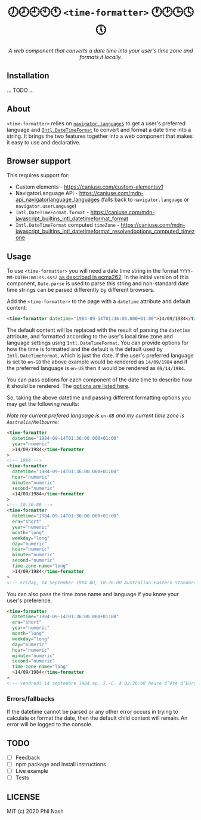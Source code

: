 <div style="text-align:center" align="center">
  <h1>🕖🕗🕘🕙🕚 <code>&lt;time-formatter&gt;</code> 🕐🕑🕒🕓🕔</h1>

  <p><em>A web component that converts a date time into your user's time zone and formats it locally.</em></p>
</div>

## Installation

... TODO ...

## About

`<time-formatter>` relies on [`navigator.languages`](https://developer.mozilla.org/en-US/docs/Web/API/NavigatorLanguage/languages) to get a user's preferred language and [`Intl.DateTimeFormat`](https://developer.mozilla.org/en-US/docs/Web/JavaScript/Reference/Global_Objects/Intl/DateTimeFormat) to convert and format a date time into a string. It brings the two features together into a web component that makes it easy to use and declarative.

## Browser support

This requires support for:

* Custom elements - https://caniuse.com/custom-elementsv1
* NavigatorLanguage API - https://caniuse.com/mdn-api_navigatorlanguage_languages (falls back to `navigator.language` or `navigator.userLanguage`)
* `Intl.DateTimeFormat.format` - https://caniuse.com/mdn-javascript_builtins_intl_datetimeformat_format
* `Intl.DateTimeFormat` computed `timeZone` - https://caniuse.com/mdn-javascript_builtins_intl_datetimeformat_resolvedoptions_computed_timezone

## Usage

To use `<time-formatter>` you will need a date time string in the format `YYYY-MM-DDTHH:mm:ss.sssZ` [as described in ecma262](https://tc39.es/ecma262/#sec-date-time-string-format). In the initial version of this component, `Date.parse` is used to parse this string and non-standard date time strings can be parsed differently by different browsers.

Add the `<time-formatter>` to the page with a `datetime` attribute and default content:

```html
<time-formatter datetime="1984-09-14T01:36:00.000+01:00">14/09/1984</time-formatter>
```

The default content will be replaced with the result of parsing the `datetime` attribute, and formatted according to the user's local time zone and language settings using `Intl.DateTimeFormat`. You can provide options for how the time is formatted and the default is the default used by `Intl.DateTimeFormat`, which is just the date. If the user's preferred language is set to `en-GB` the above example would be rendered as `14/09/1984` and if the preferred language is `en-US` then it would be rendered as `09/14/1984`.

You can pass options for each component of the date time to describe how it should be rendered. The [options are listed here](https://tc39.es/proposal-intl-datetime-style/#sec-datetimeformat-abstracts).

So, taking the above datetime and passing different formatting options you may get the following results:

_Note my current prefered language is `en-GB` and my current time zone is `Australia/Melbourne`:_

```html
<time-formatter
  datetime="1984-09-14T01:36:00.000+01:00"
  year="numeric"
  >14/09/1984</time-formatter
>
<!-- 1984 -->
<time-formatter
  datetime="1984-09-14T01:36:00.000+01:00"
  hour="numeric"
  minute="numeric"
  second="numeric"
  >14/09/1984</time-formatter
>
<!-- 10:36:00 -->
<time-formatter
  datetime="1984-09-14T01:36:00.000+01:00"
  era="short"
  year="numeric"
  month="long"
  weekday="long"
  day="numeric"
  hour="numeric"
  minute="numeric"
  second="numeric"
  time-zone-name="long"
  >14/09/1984</time-formatter
>
<!-- Friday, 14 September 1984 AD, 10:36:00 Australian Eastern Standard Time -->
```

You can also pass the time zone name and language if you know your user's preference.

```html
<time-formatter
  datetime="1984-09-14T01:36:00.000+01:00"
  era="short"
  year="numeric"
  month="long"
  weekday="long"
  day="numeric"
  hour="numeric"
  minute="numeric"
  second="numeric"
  time-zone-name="long"
  >14/09/1984</time-formatter
>
<!-- vendredi 14 septembre 1984 ap. J.-C. à 02:36:00 heure d’été d’Europe centrale -->
```

### Errors/fallbacks

If the datetime cannot be parsed or any other error occurs in trying to calculate or format the date, then the default child content will remain. An error will be logged to the console.

## TODO

- [ ] Feedback
- [ ] npm package and install instructions
- [ ] Live example
- [ ] Tests

## LICENSE

MIT (c) 2020 Phil Nash
